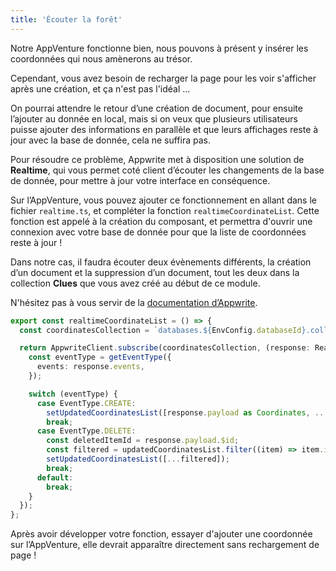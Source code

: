 ```yaml
---
title: 'Écouter la forêt'
---
```


<Hero
  title="Écoutons ce que la forêt peut nous offrir"
  image="/assets/workshop/database/realtime.jpg"
  description="Avant de partir vers de nouvelle contrées, peut être que nous pouvons prendre le temps, et écouter les différents bruits et évènements qui se cache dans cette forêt"
/>

Notre AppVenture fonctionne bien, nous pouvons à présent y insérer les coordonnées qui nous amènerons au trésor.

Cependant, vous avez besoin de recharger la page pour les voir s'afficher après une création, et ça n'est pas l'idéal ...

On pourrai attendre le retour d’une création de document, pour ensuite l’ajouter au donnée en local, mais si on veux que plusieurs utilisateurs puisse ajouter des informations en parallèle et que leurs affichages reste à jour avec la base de donnée, cela ne suffira pas.

Pour résoudre ce problème, Appwrite met à disposition une solution de **Realtime**, qui vous permet coté client d’écouter les changements de la base de donnée, pour mettre à jour votre interface en conséquence.

Sur l’AppVenture, vous pouvez ajouter ce fonctionnement en allant dans le fichier `realtime.ts`, et compléter la fonction `realtimeCoordinateList`. Cette fonction est appelé à la création du composant, et permettra d'ouvrir une connexion avec votre base de donnée pour que la liste de coordonnées reste à jour !

Dans notre cas, il faudra écouter deux évènements différents, la création d’un document et la suppression d’un document, tout les deux dans la collection **Clues** que vous avez créé au début de ce module.

N'hésitez pas à vous servir de la [documentation d’Appwrite](https://appwrite.io/docs/apis/realtime).

<Solution>

```ts
export const realtimeCoordinateList = () => {
  const coordinatesCollection = `databases.${EnvConfig.databaseId}.collections.${EnvConfig.coordinatesCollectionId}.documents`;

  return AppwriteClient.subscribe(coordinatesCollection, (response: RealtimeResponseEvent<Coordinates>) => {
    const eventType = getEventType({
      events: response.events,
    });

    switch (eventType) {
      case EventType.CREATE:
        setUpdatedCoordinatesList([response.payload as Coordinates, ...updatedCoordinatesList]);
        break;
      case EventType.DELETE:
        const deletedItemId = response.payload.$id;
        const filtered = updatedCoordinatesList.filter((item) => item.id !== deletedItemId);
        setUpdatedCoordinatesList([...filtered]);
        break;
      default:
        break;
    }
  });
};
```

</Solution>

Après avoir développer votre fonction, essayer d'ajouter une coordonnée sur l’AppVenture, elle devrait apparaître directement sans rechargement de page !
